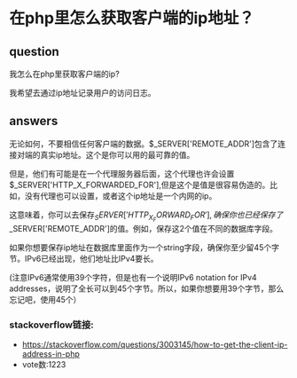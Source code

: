 # 在php里怎么获取客户端的ip地址？
## question
我怎么在php里获取客户端的ip?

我希望去通过ip地址记录用户的访问日志。

## answers
无论如何，不要相信任何客户端的数据。$_SERVER['REMOTE_ADDR']包含了连接对端的真实ip地址。这个是你可以用的最可靠的值。

但是，他们有可能是在一个代理服务器后面，这个代理也许会设置$_SERVER['HTTP_X_FORWARDED_FOR'],但是这个是值是很容易伪造的。比如，没有代理也可以设置，或者这个ip地址是一个内网的ip。

这意味着，你可以去保存$_SERVER['HTTP_X_FORWARD_FOR'],确保你也已经保存了$_SERVER['REMOTE_ADDR']的值。例如，保存这2个值在不同的数据库字段。

如果你想要保存ip地址在数据库里面作为一个string字段，确保你至少留45个字节。IPv6已经出现，他们地址比IPv4要长。

(注意IPv6通常使用39个字符，但是也有一个说明IPv6 notation for IPv4 addresses，说明了全长可以到45个字节。所以，如果你想要用39个字节，那么忘记吧，使用45个）


### stackoverflow链接:
* https://stackoverflow.com/questions/3003145/how-to-get-the-client-ip-address-in-php
* vote数:1223